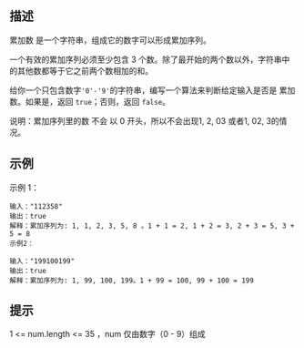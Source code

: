 ## 描述

累加数 是一个字符串，组成它的数字可以形成累加序列。

一个有效的累加序列必须至少包含 3 个数。除了最开始的两个数以外，字符串中的其他数都等于它之前两个数相加的和。

给你一个只包含数字`'0'-'9'`的字符串，编写一个算法来判断给定输入是否是 累加数。如果是，返回 `true`；否则，返回 `false`。

说明：累加序列里的数 不会 以 0 开头，所以不会出现1, 2, 03 或者1, 02, 3的情况。

## 示例

示例 1：
```
输入："112358"
输出：true
解释：累加序列为: 1, 1, 2, 3, 5, 8 。1 + 1 = 2, 1 + 2 = 3, 2 + 3 = 5, 3 + 5 = 8
示例2：
```

```
输入："199100199"
输出：true
解释：累加序列为: 1, 99, 100, 199。1 + 99 = 100, 99 + 100 = 199
```

## 提示

1 <= num.length <= 35 ，num 仅由数字（0 - 9）组成
